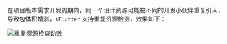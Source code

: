 在项目版本需求开发周期内，同一个设计资源可能被不同的开发小伙伴重复引入，导致包体积增涨，`iFlutter` 支持重复资源检测，效果如下：

![重复资源检查动效](https://cdn.jsdelivr.net/gh/YangLang116/iFlutter-Document/configs/res_duplicate.gif)
